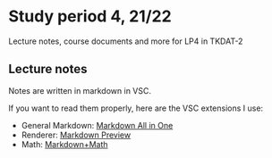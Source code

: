 # Study period 4, 21/22
Lecture notes, course documents and more for LP4 in TKDAT-2

## Lecture notes
Notes are written in markdown in VSC.

If you want to read them properly, here are the VSC extensions I use:

- General Markdown: [Markdown All in One](https://marketplace.visualstudio.com/items?itemName=yzhang.markdown-all-in-one)
- Renderer: [Markdown Preview](https://marketplace.visualstudio.com/items?itemName=shd101wyy.markdown-preview-enhanced)
- Math: [Markdown+Math](https://marketplace.visualstudio.com/items?itemName=goessner.mdmath)


